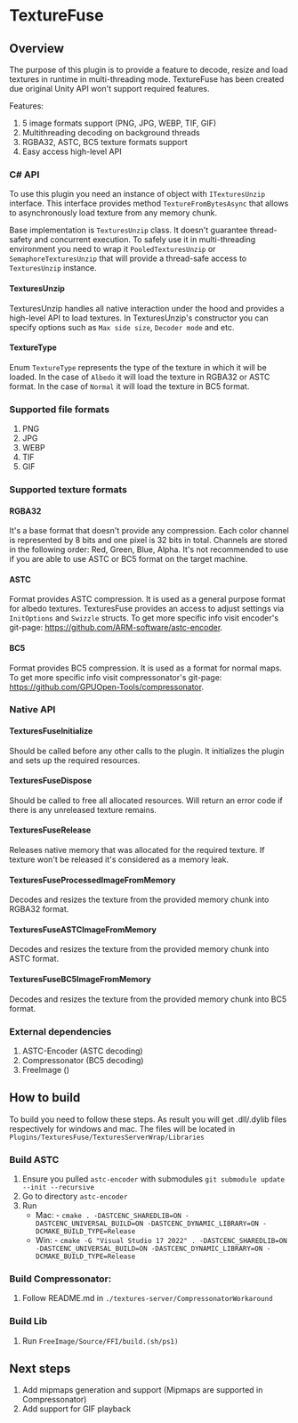 # TextureFuse

## Overview

The purpose of this plugin is to provide a feature to decode, resize and load textures in runtime in multi-threading mode. TextureFuse has been created due original Unity API won't support required features.

Features:
1. 5 image formats support (PNG, JPG, WEBP, TIF, GIF)
2. Multithreading decoding on background threads
3. RGBA32, ASTC, BC5 texture formats support
4. Easy access high-level API

### C# API

To use this plugin you need an instance of object with `ITexturesUnzip` interface.
This interface provides method `TextureFromBytesAsync` that allows to asynchronously load texture from any memory chunk.

Base implementation is `TexturesUnzip` class. It doesn't guarantee thread-safety and concurrent execution.
To safely use it in multi-threading environment you need to wrap it `PooledTexturesUnzip` or `SemaphoreTexturesUnzip` that will provide a thread-safe access to `TexturesUnzip` instance.

#### TexturesUnzip

TexturesUnzip handles all native interaction under the hood and provides a high-level API to load textures.
In TexturesUnzip's constructor you can specify options such as `Max side size`, `Decoder mode` and etc.

#### TextureType

Enum `TextureType` represents the type of the texture in which it will be loaded.
In the case of `Albedo` it will load the texture in RGBA32 or ASTC format.
In the case of `Normal` it will load the texture in BC5 format.

### Supported file formats

1. PNG
2. JPG
3. WEBP
4. TIF
5. GIF

### Supported texture formats

#### RGBA32

It's a base format that doesn't provide any compression.
Each color channel is represented by 8 bits and one pixel is 32 bits in total.
Channels are stored in the following order: Red, Green, Blue, Alpha.
It's not recommended to use if you are able to use ASTC or BC5 format on the target machine.

#### ASTC

Format provides ASTC compression.
It is used as a general purpose format for albedo textures.
TexturesFuse provides an access to adjust settings via `InitOptions` and `Swizzle` structs.
To get more specific info visit encoder's git-page: https://github.com/ARM-software/astc-encoder.

#### BC5

Format provides BC5 compression.
It is used as a format for normal maps.
To get more specific info visit compressonator's git-page: https://github.com/GPUOpen-Tools/compressonator.

### Native API

#### TexturesFuseInitialize

Should be called before any other calls to the plugin.
It initializes the plugin and sets up the required resources.

#### TexturesFuseDispose

Should be called to free all allocated resources.
Will return an error code if there is any unreleased texture remains.

#### TexturesFuseRelease

Releases native memory that was allocated for the required texture.
If texture won't be released it's considered as a memory leak.

#### TexturesFuseProcessedImageFromMemory

Decodes and resizes the texture from the provided memory chunk into RGBA32 format.

#### TexturesFuseASTCImageFromMemory

Decodes and resizes the texture from the provided memory chunk into ASTC format.

#### TexturesFuseBC5ImageFromMemory

Decodes and resizes the texture from the provided memory chunk into BC5 format.

### External dependencies

1. ASTC-Encoder (ASTC decoding)
2. Compressonator (BC5 decoding)
3. FreeImage ()

## How to build

To build you need to follow these steps. 
As result you will get .dll/.dylib files respectively for windows and mac.
The files will be located in `Plugins/TexturesFuse/TexturesServerWrap/Libraries`

### Build ASTC 
 1. Ensure you pulled `astc-encoder` with submodules `git submodule update --init --recursive`
 2. Go to directory `astc-encoder`
 3. Run 
    - Mac: - `cmake . -DASTCENC_SHAREDLIB=ON -DASTCENC_UNIVERSAL_BUILD=ON -DASTCENC_DYNAMIC_LIBRARY=ON -DCMAKE_BUILD_TYPE=Release` 
    - Win: - `cmake -G "Visual Studio 17 2022" . -DASTCENC_SHAREDLIB=ON -DASTCENC_UNIVERSAL_BUILD=ON -DASTCENC_DYNAMIC_LIBRARY=ON -DCMAKE_BUILD_TYPE=Release`

### Build Compressonator:
 1. Follow README.md in `./textures-server/СompressonatorWorkaround`

### Build Lib
 1. Run `FreeImage/Source/FFI/build.(sh/ps1)`

## Next steps

 1. Add mipmaps generation and support (Mipmaps are supported in Compressonator)
 2. Add support for GIF playback
